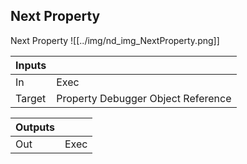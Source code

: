 ## Next Property
Next Property
![[../img/nd_img_NextProperty.png]]

|Inputs||
|--|--|
| In | Exec |
| Target | Property Debugger Object Reference |

|Outputs||
|--|--|
| Out | Exec |
